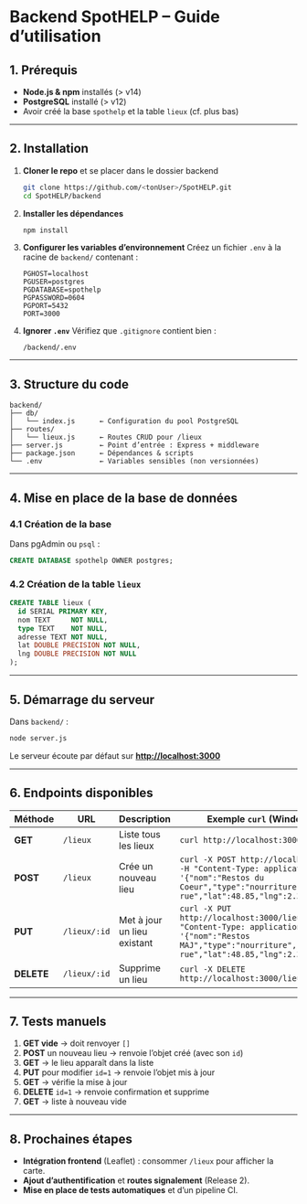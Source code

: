 # Backend SpotHELP – Guide d’utilisation

## 1. Prérequis

* **Node.js & npm** installés (> v14)
* **PostgreSQL** installé (> v12)
* Avoir créé la base `spothelp` et la table `lieux` (cf. plus bas)

---

## 2. Installation

1. **Cloner le repo** et se placer dans le dossier backend

   ```bash
   git clone https://github.com/<tonUser>/SpotHELP.git
   cd SpotHELP/backend
   ```

2. **Installer les dépendances**

   ```bash
   npm install
   ```

3. **Configurer les variables d’environnement**
   Créez un fichier `.env` à la racine de `backend/` contenant :

   ```env
   PGHOST=localhost
   PGUSER=postgres
   PGDATABASE=spothelp
   PGPASSWORD=0604
   PGPORT=5432
   PORT=3000
   ```

4. **Ignorer `.env`**
   Vérifiez que `.gitignore` contient bien :

   ```
   /backend/.env
   ```

---

## 3. Structure du code

```
backend/
├── db/
│   └── index.js      ← Configuration du pool PostgreSQL
├── routes/
│   └── lieux.js      ← Routes CRUD pour /lieux
├── server.js         ← Point d’entrée : Express + middleware
├── package.json      ← Dépendances & scripts
└── .env              ← Variables sensibles (non versionnées)
```

---

## 4. Mise en place de la base de données

### 4.1 Création de la base

Dans pgAdmin ou `psql` :

```sql
CREATE DATABASE spothelp OWNER postgres;
```

### 4.2 Création de la table `lieux`

```sql
CREATE TABLE lieux (
  id SERIAL PRIMARY KEY,
  nom TEXT     NOT NULL,
  type TEXT    NOT NULL,
  adresse TEXT NOT NULL,
  lat DOUBLE PRECISION NOT NULL,
  lng DOUBLE PRECISION NOT NULL
);
```

---

## 5. Démarrage du serveur

Dans `backend/` :

```bash
node server.js
```

Le serveur écoute par défaut sur **[http://localhost:3000](http://localhost:3000)**

---

## 6. Endpoints disponibles

| Méthode    | URL          | Description                 | Exemple `curl` (Windows cmd)                                                                                                                                                |
| ---------- | ------------ | --------------------------- | --------------------------------------------------------------------------------------------------------------------------------------------------------------------------- |
| **GET**    | `/lieux`     | Liste tous les lieux        | `curl http://localhost:3000/lieux`                                                                                                                                          |
| **POST**   | `/lieux`     | Crée un nouveau lieu        | `curl -X POST http://localhost:3000/lieux -H "Content-Type: application/json" -d '{"nom":"Restos du Coeur","type":"nourriture","adresse":"10 rue","lat":48.85,"lng":2.35}'` |
| **PUT**    | `/lieux/:id` | Met à jour un lieu existant | `curl -X PUT http://localhost:3000/lieux/1 -H "Content-Type: application/json" -d '{"nom":"Restos MAJ","type":"nourriture","adresse":"12 rue","lat":48.85,"lng":2.35}'`     |
| **DELETE** | `/lieux/:id` | Supprime un lieu            | `curl -X DELETE http://localhost:3000/lieux/1`                                                                                                                              |

---

## 7. Tests manuels

1. **GET vide** → doit renvoyer `[]`
2. **POST** un nouveau lieu → renvoie l’objet créé (avec son `id`)
3. **GET** → le lieu apparaît dans la liste
4. **PUT** pour modifier `id=1` → renvoie l’objet mis à jour
5. **GET** → vérifie la mise à jour
6. **DELETE** `id=1` → renvoie confirmation et supprime
7. **GET** → liste à nouveau vide

---

## 8. Prochaines étapes

* **Intégration frontend** (Leaflet) : consommer `/lieux` pour afficher la carte.
* **Ajout d’authentification** et **routes signalement** (Release 2).
* **Mise en place de tests automatiques** et d’un pipeline CI.
